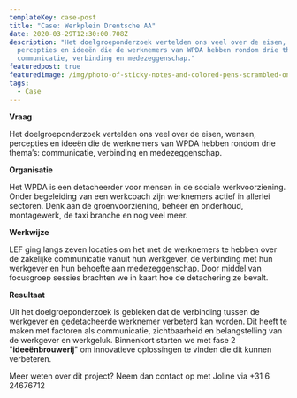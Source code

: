 ```yaml
---
templateKey: case-post
title: "Case: Werkplein Drentsche AA"
date: 2020-03-29T12:30:00.708Z
description: "Het doelgroeponderzoek vertelden ons veel over de eisen, wensen,
  percepties en ideeën die de werknemers van WPDA hebben rondom drie thema’s:
  communicatie, verbinding en medezeggenschap."
featuredpost: true
featuredimage: /img/photo-of-sticky-notes-and-colored-pens-scrambled-on-table-632470.jpg
tags:
  - Case
---
```

**Vraag**

Het doelgroeponderzoek vertelden ons veel over de eisen, wensen, percepties en ideeën die de werknemers van WPDA hebben rondom drie thema’s: communicatie, verbinding en medezeggenschap.

**Organisatie**

Het WPDA is een detacheerder voor mensen in de sociale werkvoorziening. Onder begeleiding van een werkcoach zijn werknemers actief in allerlei sectoren. Denk aan de groenvoorziening, beheer en onderhoud, montagewerk, de taxi branche en nog veel meer.

**Werkwijze**

LEF ging langs zeven locaties om het met de werknemers te hebben over de zakelijke communicatie vanuit hun werkgever, de verbinding met hun werkgever en hun behoefte aan medezeggenschap. Door middel van focusgroep sessies brachten we in kaart hoe de detachering ze bevalt.

**Resultaat**

Uit het doelgroeponderzoek is gebleken dat de verbinding tussen de werkgever en gedetacheerde werknemer verbeterd kan worden. Dit heeft te maken met factoren als communicatie, zichtbaarheid en belangstelling van de werkgever en werkgeluk. Binnenkort starten we met fase 2 "**ideeënbrouwerij**" om innovatieve oplossingen te vinden die dit kunnen verbeteren. 

Meer weten over dit project? Neem dan contact op met Joline via +31 6 24676712